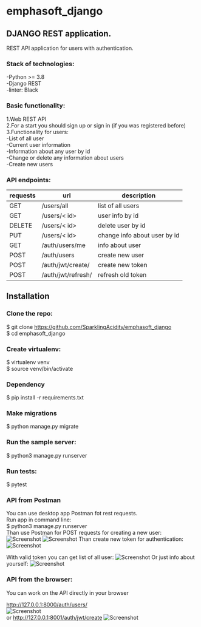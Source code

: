 # emphasoft_django
## DJANGO REST application.
REST API application for users with authentication.<br>

### Stack of technologies:<br>
-Python >= 3.8<br>
-Django REST<br>
-linter: Black<br>



### Basic functionality:<br>
1.Web REST API<br>
2.For a start you should sign up or sign in (if you was registered before)<br>
3.Functionality for users:<br>
  -List of all user<br>
  -Current user information<br>
  -Information about any user by id<br>
  -Change or delete any information about users<br>
  -Create new users<br>

### API endpoints:<br>
| requests | url | description  |
| ------- | --- | --- |
| GET | /users/all | list of all users |
| GET | /users/< id> | user info by id |
| DELETE | /users/< id> | delete user by id |
| PUT | /users/< id> | change info about user by id |
| GET | /auth/users/me | info about user |
| POST | /auth/users | create new user |
| POST | /auth/jwt/create/ | create new token |
| POST | /auth/jwt/refresh/ | refresh old token |




## Installation
### Clone the repo:<br>

$ git clone https://github.com/SparklingAcidity/emphasoft_django<br>
$ cd emphasoft_django<br>


### Create virtualenv:<br>
$ virtualenv venv<br>
$ source venv/bin/activate<br>

### Dependency
$ pip install -r requirements.txt<br>

### Make migrations
$ python manage.py migrate<br>

### Run the sample server:<br>
$ python3 manage.py runserver<br>


### Run tests:<br>
$ pytest<br>

### API from Postman
You can use desktop app Postman fot rest requests.<br>
Run app in command line:<br>
$ python3 manage.py runserver<br>
Than use Postman for POST requests for creating a new user:<br>
![Screenshot](https://github.com/SparklingAcidity/emphasoft_django/blob/in_process/img_for_readme/Снимок%20экрана%202021-08-01%20в%2021.02.09.png)
![Screenshot](https://github.com/SparklingAcidity/emphasoft_django/blob/in_process/img_for_readme/Снимок%20экрана%202021-08-01%20в%2021.02.29.png)
Than create new token for authentication:
![Screenshot](https://github.com/SparklingAcidity/emphasoft_django/blob/in_process/img_for_readme/Снимок%20экрана%202021-08-01%20в%2021.03.17.png)
 
With valid token you can get list of all user:
![Screenshot](https://github.com/SparklingAcidity/emphasoft_django/blob/in_process/img_for_readme/Снимок%20экрана%202021-08-01%20в%2021.04.00.png)
Or just info about yourself:
![Screenshot](https://github.com/SparklingAcidity/emphasoft_django/blob/in_process/img_for_readme/Снимок%20экрана%202021-08-01%20в%2021.04.51.png)

### API from the browser:
You can work on the API directly in your browser

http://127.0.0.1:8000/auth/users/ <br>
![Screenshot](https://github.com/SparklingAcidity/emphasoft_django/blob/in_process/img_for_readme/Снимок%20экрана%202021-08-01%20в%2020.52.13.png) <br>
or http://127.0.0.1:8001/auth/jwt/create
![Screenshot](https://github.com/SparklingAcidity/emphasoft_django/blob/in_process/img_for_readme/Снимок%20экрана%202021-08-01%20в%2020.53.39.png)
